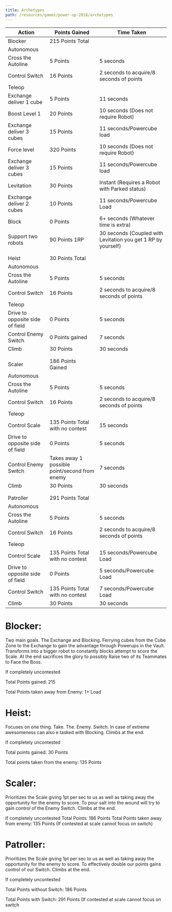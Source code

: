 ```yaml
---
title: Archetypes
path: /resources/games/power-up-2018/archetypes
---
```


| Action | Points Gained | Time Taken |
| ------ | ------------- | ---------- |
| Blocker | 215 Points Total |
| Autonomous |
| Cross the Autoline | 5 Points | 5 seconds |
| Control Switch | 16 Points | 2 seconds to acquire/8 seconds of points|
| Teleop |
| Exchange deliver 1 cube | 5 Points | 11 seconds |
| Boost Level 1 | 20 Points | 10 seconds (Does not require Robot) |
| Exchange deliver 3 cubes | 15 Points | 11 seconds/Powercube load|
| Force level | 320 Points | 10 seconds (Does not require Robot) |
| Exchange deliver 3 cubes | 15 Points | 11 seconds/Powercube load |
| Levitation | 30 Points | Instant (Requires a Robot with Parked status) |
| Exchange deliver 2 cubes | 10 Points | 11 seconds/Powercube Load |
| Block | 0 Points | 6+ seconds (Whatever time is extra) |
| Support two robots | 90 Points 1RP | 30 seconds (Coupled with Levitation you get 1 RP by yourself) |
| |
| |
| Heist | 30 Points Total |
| Autonomous |
|Cross the Autoline | 5 Points | 5 seconds |
| Control Switch | 16 Points | 2 seconds to acquire/8 seconds of points |
| Teleop |
| Drive to opposite side of field | 0 Points | 5 seconds |
| Control Enemy Switch | 0 Points gained | 7 seconds |
| Climb | 30 Points | 30 seconds |
| |
| |
| Scaler | 186 Points Gained |
| Autonomous |
| Cross the Autoline | 5 Points | 5 seconds |
| Control Switch | 16 Points | 2 seconds to acquire/8 seconds of points|
| Teleop |
| Control Scale | 135 Points Total with no contest | 15 seconds |
| Drive to opposite side of field | 0 Points | 5 seconds |
| Control Enemy Switch | Takes away 1 possible point/second from enemy | 7 seconds |
| Climb | 30 Points | 30 seconds |
| |
| |
| Patroller | 291 Points Total |
| Autonomous |
| Cross the Autoline | 5 Points | 5 seconds |
| Control Switch | 16 Points | 2 seconds to acquire/8 seconds of points |
| Teleop |
| Control Scale | 135 Points Total with no contest | 15 seconds/Powercube Load |
| Drive to opposite side of field | 0 Points | 5 seconds/Powercube Load |
| Control Switch | 135 Points Total with no contest | 7 seconds/Powercube Load |
| Climb | 30 Points | 30 seconds |


# Blocker:

Two main goals. The Exchange and Blocking. Ferrying cubes from the Cube Zone to the Exchange to gain the advantage through Powerups in the Vault. Transforms into a bigger robot to constantly blocks attempt to score the Scale. At the end sacrifices the glory to possibly Raise two of its Teammates to Face the Boss.

If completely uncontested

Total Points gained: 215

Total Points taken away from Enemy: 1+ Load

# Heist:

Focuses on one thing. Take. The. Enemy. Switch. In case of extreme awesomeness can also e tasked with Blocking. Climbs at the end.

If completely uncontested

Total points gained: 30 Points

Total points taken from the enemy: 135 Points

# Scaler:

Prioritizes the Scale giving 1pt per sec to us as well as taking away the opportunity for the enemy to score. To pour salt into the wound will try to gain control of the Enemy Switch. Climbs at the end.

If completely uncontested
Total Points: 186 Points
Total Points taken away from enemy: 135 Points (If contested at scale cannot focus on switch)

# Patroller:

Prioritizes the Scale giving 1pt per sec to us as well as taking away the opportunity for the enemy to score. To effectively double our points gains control of our Switch. Climbs at the end.

If completely uncontested

Total Points without Switch: 186 Points

Total Points with Switch: 291 Points (If contested at scale cannot focus on switch
